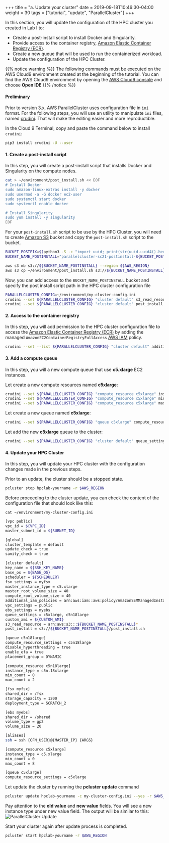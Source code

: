 +++
title = "a. Update your cluster"
date = 2019-09-18T10:46:30-04:00
weight = 30
tags = ["tutorial", "update", "ParallelCluster"]
+++

In this section, you will update the configuration of the HPC cluster you created in Lab I to:
- Create a post-install script to install Docker and Singularity.
- Provide access to the container registry, [Amazon Elastic Container Registry (ECR)](https://aws.amazon.com/ecr/).
- Create a new queue that will be used to run the containerized workload.
- Update the configuration of the HPC Cluster.

{{% notice warning %}}
The following commands must be executed on the AWS Cloud9 environment created at the beginning of the tutorial.
You can find the AWS Cloud9 environment by opening the [AWS Cloud9 console](https://console.aws.amazon.com/cloud9) and choose **Open IDE**
{{% /notice %}}

#### Preliminary

Prior to version 3.x, AWS ParallelCluster uses configuration file in `ini` format.
For the following steps, you will use an utility to manipulate `ini` files, named [crudini](https://github.com/pixelb/crudini).
That will make the editing easier and more reproductible.

In the Cloud 9 Terminal, copy and paste the command below to install `crudini`:

```bash
pip3 install crudini -U --user
```

#### 1. Create a post-install script

In this step, you will create a post-install script that installs Docker and Singularity on the compute nodes.

```bash
cat > ~/environment/post_install.sh << EOF
# Install Docker
sudo amazon-linux-extras install -y docker
sudo usermod -a -G docker ec2-user
sudo systemctl start docker
sudo systemctl enable docker

# Install Singularity
sudo yum install -y singularity
EOF
```

For your `post-install.sh` script to be use by the HPC Cluster, you will need to create [Amazon S3](https://aws.amazon.com/s3/) bucket and copy the `post-install.sh` script to the bucket.

```bash
BUCKET_POSTFIX=$(python3 -S -c "import uuid; print(str(uuid.uuid4().hex)[:10])")
BUCKET_NAME_POSTINSTALL="parallelcluster-sc21-postinstall-${BUCKET_POSTFIX}"

aws s3 mb s3://${BUCKET_NAME_POSTINSTALL} --region ${AWS_REGION}
aws s3 cp ~/environment/post_install.sh s3://${BUCKET_NAME_POSTINSTALL}/
```

Now, you can add access to the `BUCKET_NAME_POSTINSTALL` bucket and specify the post install script path in the HPC cluster configuration file

```bash
PARALLELCLUSTER_CONFIG=~/environment/my-cluster-config.ini
crudini --set ${PARALLELCLUSTER_CONFIG} "cluster default" s3_read_resource "arn:aws:s3:::${BUCKET_NAME_POSTINSTALL}*"
crudini --set ${PARALLELCLUSTER_CONFIG} "cluster default" post_install "s3://${BUCKET_NAME_POSTINSTALL}/post_install.sh"
```

#### 2. Access to the container registry

In this step, you will add permission to the HPC cluster configuration file to access the [Amazon Elastic Container Registry (ECR)](https://aws.amazon.com/ecr/) by adding the managed `AmazonEC2ContainerRegistryFullAccess` [AWS IAM](https://aws.amazon.com/iam/) policy.

```bash
crudini --set --list ${PARALLELCLUSTER_CONFIG} "cluster default" additional_iam_policies "arn:aws:iam::aws:policy/AmazonEC2ContainerRegistryFullAccess"
```

#### 3. Add a compute queue

In this step, you will a new compute queue that use **c5.xlarge** EC2 instances.

Let create a new compute resources named __c5xlarge__:
```bash
crudini --set ${PARALLELCLUSTER_CONFIG} "compute_resource c5xlarge" instance_type "c5.xlarge"
crudini --set ${PARALLELCLUSTER_CONFIG} "compute_resource c5xlarge" min_count "0"
crudini --set ${PARALLELCLUSTER_CONFIG} "compute_resource c5xlarge" max_count "8"
```

Let create a new queue named __c5xlarge__:
```bash
crudini --set ${PARALLELCLUSTER_CONFIG} "queue c5xlarge" compute_resource_settings "c5xlarge"
```

Let add the new  __c5xlarge__ queue to the cluster:
```bash
crudini --set ${PARALLELCLUSTER_CONFIG} "cluster default" queue_settings "c5xlarge, c5n18large"
```

#### 4. Update your HPC Cluster

In this step, you will update your HPC cluster with the configuration changes made in the previous steps.

Prior to an update, the cluster should be a stopped state.

```bash
pcluster stop hpclab-yourname -r $AWS_REGION
```

Before proceeding to the cluster update, you can check the content of the configuration file that should look like this:

`cat ~/environment/my-cluster-config.ini`

```bash
[vpc public]
vpc_id = ${VPC_ID}
master_subnet_id = ${SUBNET_ID}

[global]
cluster_template = default
update_check = true
sanity_check = true

[cluster default]
key_name = ${SSH_KEY_NAME}
base_os = ${BASE_OS}
scheduler = ${SCHEDULER}
fsx_settings = myfsx
master_instance_type = c5.xlarge
master_root_volume_size = 40
compute_root_volume_size = 40
additional_iam_policies = arn:aws:iam::aws:policy/AmazonSSMManagedInstanceCore, arn:aws:iam::aws:policy/service-role/AmazonSSMMaintenanceWindowRole, arn:aws:iam::aws:policy/AmazonEC2ContainerRegistryFullAccess
vpc_settings = public
ebs_settings = myebs
queue_settings = c5xlarge, c5n18large
custom_ami = ${CUSTOM_AMI}
s3_read_resource = arn:aws:s3:::${BUCKET_NAME_POSTINSTALL}*
post_install = s3://${BUCKET_NAME_POSTINSTALL}/post_install.sh

[queue c5n18large]
compute_resource_settings = c5n18large
disable_hyperthreading = true
enable_efa = true
placement_group = DYNAMIC

[compute_resource c5n18large]
instance_type = c5n.18xlarge
min_count = 0
max_count = 2

[fsx myfsx]
shared_dir = /fsx
storage_capacity = 1200
deployment_type = SCRATCH_2

[ebs myebs]
shared_dir = /shared
volume_type = gp2
volume_size = 20

[aliases]
ssh = ssh {CFN_USER}@{MASTER_IP} {ARGS}

[compute_resource c5xlarge]
instance_type = c5.xlarge
min_count = 0
max_count = 8

[queue c5xlarge]
compute_resource_settings = c5xlarge
```

Let update the cluster by running the **pcluster update** command

```bash
pcluster update hpclab-yourname -c my-cluster-config.ini --yes -r $AWS_REGION
```

Pay attention to the **old value** and **new value** fields. You will see a new instance type under new value field. The output will be similar to this:
![ParallelCluster Update](/images/container-pc/pcluster_update.png)


Start your cluster again after update process is completed.

```bash
pcluster start hpclab-yourname -r $AWS_REGION
```
